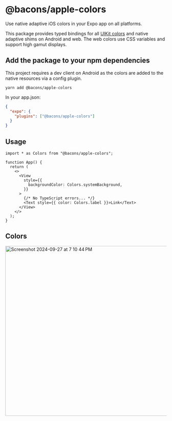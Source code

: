 # @bacons/apple-colors

Use native adaptive iOS colors in your Expo app on all platforms.

This package provides typed bindings for all [UIKit colors](https://developer.apple.com/documentation/uikit/uicolor/standard_colors#3281252) and native adaptive shims on Android and web. The web colors use CSS variables and support high gamut displays.

## Add the package to your npm dependencies

This project requires a dev client on Android as the colors are added to the native resources via a config plugin.

```
yarn add @bacons/apple-colors
```

In your app.json:

```json
{
  "expo": {
    "plugins": ["@bacons/apple-colors"]
  }
}
```

## Usage

```tsx
import * as Colors from "@bacons/apple-colors";

function App() {
  return (
    <>
      <View
        style={{
          backgroundColor: Colors.systemBackground,
        }}
      >
        {/* No TypeScript errors... */}
        <Text style={{ color: Colors.label }}>Link</Text>
      </View>
    </>
  );
}
```

## Colors

<img width="531" alt="Screenshot 2024-09-27 at 7 10 44 PM" src="https://github.com/user-attachments/assets/9d76866c-93d0-4538-b2d8-35c5c5004a35">



